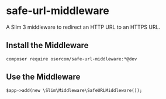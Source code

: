 safe-url-middleware
===================
A Slim 3 middleware to redirect an HTTP URL to an HTTPS URL.

Install the Middleware
----------------------
```
composer require osorcom/safe-url-middleware:*@dev
```

Use the Middleware
------------------
```
$app->add(new \Slim\Middleware\SafeURLMiddleware());
```
